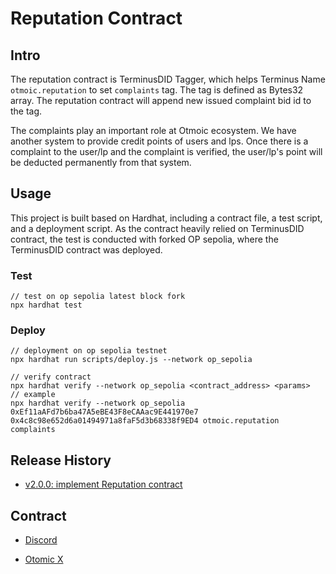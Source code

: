 # Reputation Contract

## Intro

The reputation contract is TerminusDID Tagger, which helps Terminus Name `otmoic.reputation` to set `complaints` tag. The tag is defined as Bytes32 array. The reputation contract will append new issued complaint bid id to the tag.

The complaints play an important role at Otmoic ecosystem. We have another system to provide credit points of users and lps. Once there is a complaint to the user/lp and the complaint is verified, the user/lp's point will be deducted permanently from that system.


## Usage

This project is built based on Hardhat, including a contract file, a test script, and a deployment script. As the contract heavily relied on TerminusDID contract, the test is conducted with forked OP sepolia, where the TerminusDID contract was deployed.

### Test
```shell
// test on op sepolia latest block fork
npx hardhat test
```

### Deploy

```
// deployment on op sepolia testnet
npx hardhat run scripts/deploy.js --network op_sepolia
```

```
// verify contract
npx hardhat verify --network op_sepolia <contract_address> <params>
// example
npx hardhat verify --network op_sepolia 0xEf11aAFd7b6ba47A5eBE43F8eCAAac9E441970e7 0x4c8c98e652d6a01494971a8faF5d3b68338f9ED4 otmoic.reputation complaints
```

## Release History

- [v2.0.0: implement Reputation contract](https://github.com/otmoic/reputation-contract-evm/releases/tag/v2.0.0) 


## Contract

- [Discord](https://discord.com/invite/mPcNppqcAd)

- [Otomic X](https://twitter.com/otomic_org)